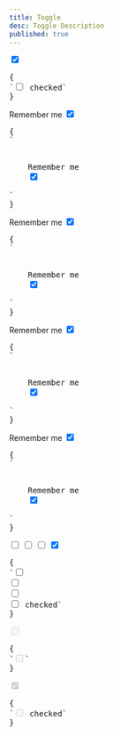 ```yaml
---
title: Toggle
desc: Toggle Description
published: true
---
```


<script>
  import Component from "@components/Component.svelte"
</script>

<Component title="Toggle">
<input type="checkbox" class="toggle" checked>
<pre slot="html">{
`<input type="checkbox" class="toggle"> checked`
}</pre>
</Component>

<Component title="With lable and form-control">
<div class="form-control w-52">
  <label class="cursor-pointer label">
    <span class="label-text">Remember me</span> 
    <input type="checkbox" class="toggle" checked>
  </label>
</div>
<pre slot="html">{
`<div class="form-control">
  <label class="cursor-pointer label">
    <span class="label-text">Remember me</span> 
    <input type="checkbox" class="toggle" checked>
  </label>
</div>`
}</pre>
</Component>

<Component title="Primary color">
<div class="form-control w-52">
  <label class="cursor-pointer label">
    <span class="label-text">Remember me</span> 
    <input type="checkbox" class="toggle toggle-primary" checked>
  </label>
</div>
<pre slot="html">{
`<div class="form-control">
  <label class="cursor-pointer label">
    <span class="label-text">Remember me</span>
    <input type="checkbox" class="toggle toggle-primary" checked>
  </label>
</div>`
}</pre>
</Component>

<Component title="Secondary color">
<div class="form-control w-52">
  <label class="cursor-pointer label">
    <span class="label-text">Remember me</span> 
    <input type="checkbox" class="toggle toggle-secondary" checked>
  </label>
</div>
<pre slot="html">{
`<div class="form-control">
  <label class="cursor-pointer label">
    <span class="label-text">Remember me</span>
    <input type="checkbox" class="toggle toggle-secondary" checked>
  </label>
</div>`
}</pre>
</Component>

<Component title="Accent color">
<div class="form-control w-52">
  <label class="cursor-pointer label">
    <span class="label-text">Remember me</span> 
    <input type="checkbox" class="toggle toggle-accent" checked>
  </label>
</div>
<pre slot="html">{
`<div class="form-control">
  <label class="cursor-pointer label">
    <span class="label-text">Remember me</span>
    <input type="checkbox" class="toggle toggle-accent" checked>
  </label>
</div>`
}</pre>
</Component>

<Component title="Sizes">
<div class="flex flex-col items-center gap-2">
  <input type="checkbox" class="toggle toggle-xs">  
  <input type="checkbox" class="toggle toggle-sm">  
  <input type="checkbox" class="toggle toggle-md">  
  <input type="checkbox" class="toggle toggle-lg" checked>
</div>
<pre slot="html">{
`<input type="checkbox" class="toggle toggle-xs">  
<input type="checkbox" class="toggle toggle-sm">  
<input type="checkbox" class="toggle toggle-md">  
<input type="checkbox" class="toggle toggle-lg"> checked`
}</pre>
</Component>

<Component title="Disabled">
<input type="checkbox" disabled="disabled" class="toggle">
<pre slot="html">{
`<input type="checkbox" disabled="disabled" class="toggle">`
}</pre>
</Component>

<Component title="Disabled and checked">
<input type="checkbox" disabled="disabled" class="toggle" checked>
<pre slot="html">{
`<input type="checkbox" disabled="disabled" class="toggle"> checked`
}</pre>
</Component>
